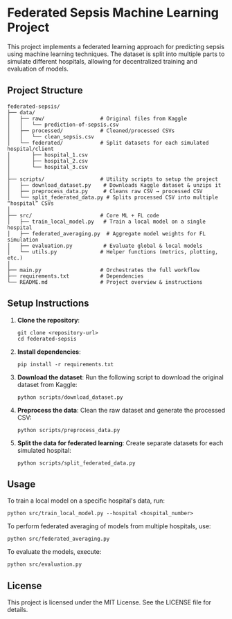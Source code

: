 # Federated Sepsis Machine Learning Project

This project implements a federated learning approach for predicting sepsis using machine learning techniques. The dataset is split into multiple parts to simulate different hospitals, allowing for decentralized training and evaluation of models.

## Project Structure

```
federated-sepsis/
├── data/
│   ├── raw/                  # Original files from Kaggle
│   │   └── prediction-of-sepsis.csv
│   ├── processed/            # Cleaned/processed CSVs
│   │   └── clean_sepsis.csv
│   └── federated/            # Split datasets for each simulated hospital/client
│       ├── hospital_1.csv
│       ├── hospital_2.csv
│       └── hospital_3.csv
│
├── scripts/                  # Utility scripts to setup the project
│   ├── download_dataset.py    # Downloads Kaggle dataset & unzips it
│   ├── preprocess_data.py     # Cleans raw CSV → processed CSV
│   └── split_federated_data.py # Splits processed CSV into multiple “hospital” CSVs
│
├── src/                      # Core ML + FL code
│   ├── train_local_model.py   # Train a local model on a single hospital
│   ├── federated_averaging.py  # Aggregate model weights for FL simulation
│   ├── evaluation.py          # Evaluate global & local models
│   └── utils.py              # Helper functions (metrics, plotting, etc.)
│
├── main.py                   # Orchestrates the full workflow
├── requirements.txt          # Dependencies
└── README.md                 # Project overview & instructions
```

## Setup Instructions

1. **Clone the repository**:
   ```
   git clone <repository-url>
   cd federated-sepsis
   ```

2. **Install dependencies**:
   ```
   pip install -r requirements.txt
   ```

3. **Download the dataset**:
   Run the following script to download the original dataset from Kaggle:
   ```
   python scripts/download_dataset.py
   ```

4. **Preprocess the data**:
   Clean the raw dataset and generate the processed CSV:
   ```
   python scripts/preprocess_data.py
   ```

5. **Split the data for federated learning**:
   Create separate datasets for each simulated hospital:
   ```
   python scripts/split_federated_data.py
   ```

## Usage

To train a local model on a specific hospital's data, run:
```
python src/train_local_model.py --hospital <hospital_number>
```

To perform federated averaging of models from multiple hospitals, use:
```
python src/federated_averaging.py
```

To evaluate the models, execute:
```
python src/evaluation.py
```

## License

This project is licensed under the MIT License. See the LICENSE file for details.